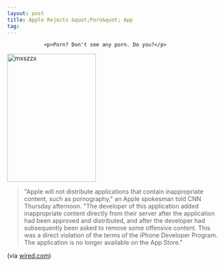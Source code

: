 ```yaml
---
layout: post
title: Apple Rejects &quot;Porn&quot; App
tag: 
---
```



                <p>Porn? Don't see any porn. Do you?</p>
<p><a href="/uploads/2009/06/mxszzx.png"><img class="alignnone size-medium wp-image-4716" title="mxszzx" src="/uploads/2009/06/mxszzx-207x300.png" alt="mxszzx" width="207" height="300" /></a></p>
<blockquote>"Apple will not distribute applications that contain inappropriate content, such as pornography," an Apple spokesman told CNN Thursday afternoon. "The developer of this application added inappropriate content directly from their server after the application had been approved and distributed, and after the developer had subsequently been asked to remove some offensive content. This was a direct violation of the terms of the iPhone Developer Program. The application is no longer available on the App Store."</blockquote>
<p>(via <a href="http://www.wired.com/gadgetlab/2009/06/apple-no-porn-allowed-in-iphones-app-store/">wired.com</a>)</p>
            

